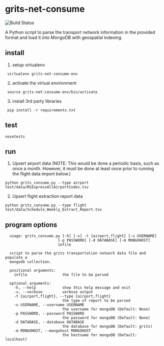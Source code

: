 # grits-net-consume
![Build Status](https://circleci.com/gh/ecohealthalliance/grits-net-consume.svg?style=shield&circle-token=6ec5b4f6d79595bb412aaa793c61c3d01c4f87e3)

A Python script to parse the transport network information in the provided format and load it into
MongoDB with geospatial indexing.

## install

1. setup virtualenv

  ``` virtualenv grits-net-consume-env```

2. activate the virtual environment

  ``` source grits-net-consume-env/bin/activate```

3. install 3rd party libraries

  ``` pip install -r requirements.txt```

## test
  ``` nosetests ```

## run

1. Upsert airport data (NOTE: This would be done a periodic basis, such as once
   a month.  However, it must be done at least once prior to running the flight
   data import below.)

  ``` python grits_consume.py --type airport test/data/MiExpressAllAirportCodes.tsv ```

2. Upsert flight extraction report data

  ``` python grits_consume.py --type flight test/data/Schedule_Weekly_Extract_Report.tsv ```
  

## program options

  ```
	usage: grits_consume.py [-h] [-v] -t {airport,flight} [-u USERNAME]
	                      [-p PASSWORD] [-d DATABASE] [-m MONGOHOST]
	                      infile

	script to parse the grits transportation network data file and populate a
	mongodb collection.
	
	positional arguments:
	  infile                the file to be parsed
	
	optional arguments:
	  -h, --help            show this help message and exit
	  -v, --verbose         verbose output
	  -t {airport,flight}, --type {airport,flight}
	                        the type of report to be parsed
	  -u USERNAME, --username USERNAME
	                        the username for mongoDB (Default: None)
	  -p PASSWORD, --password PASSWORD
	                        the password for mongoDB (Default: None)
	  -d DATABASE, --database DATABASE
	                        the database for mongoDB (Default: grits)
	  -m MONGOHOST, --mongohost MONGOHOST
	                        the hostname for mongoDB (Default: localhost)
  ```
